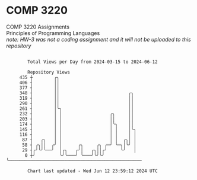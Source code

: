 # COMP 3220
COMP 3220 Assignments  
Principles of Programming Languages  
*note: HW-3 was not a coding assignment and it will not be uploaded to this repository*  

```

        Total Views per Day from 2024-03-15 to 2024-06-12

        Repository Views
     435 ┼        ╭╮
     406 ┤        ││
     377 ┤        ││
     348 ┤        ││                          ╭╮
     319 ┤        ││                          ││
     290 ┤        ││                          ││
     261 ┤        │╰╮                         ││
     232 ┤        │ │                  ╭╮     ││
     203 ┤        │ │                  ││     ││
     174 ┤        │ │                  │╰╮    ││
     145 ┤        │ │                  │ │    │╰╮
     116 ┤        │ │                  │ │    │ │
      87 ┤   ╭╮   │ │                  │ │  ╭╮│ │
      58 ┤ ╭╮││  ╭╯ │      ╭╮     ╭╮ ╭─╯ ╰─╮│╰╯ │
      29 ┤╭╯╰╯╰──╯  │╭╮   ╭╯│   ╭╮││╭╯     ╰╯   │
       0 ┼╯         ╰╯╰───╯ ╰───╯╰╯╰╯           ╰──────────────────────────────────────────────────

        Chart last updated - Wed Jun 12 23:59:12 2024 UTC
        
```
